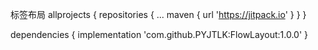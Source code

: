 标签布局
allprojects {
		repositories {
			...
			maven { url 'https://jitpack.io' }
		}
	}
  
  dependencies {
	        implementation 'com.github.PYJTLK:FlowLayout:1.0.0'
	}
